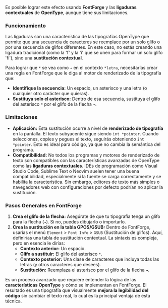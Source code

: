 Es posible lograr este efecto usando **FontForge** y las **ligaduras contextuales** de **OpenType**, aunque tiene sus limitaciones.

### Funcionamiento

Las ligaduras son una característica de las tipografías OpenType que permite que una secuencia de caracteres se reemplace por un solo glifo o por una secuencia de glifos diferentes. En este caso, no estás creando una ligadura tradicional (como la 'f' y la 'i' que se unen para formar un solo glifo 'fi'), sino una **sustitución contextual**.

Para lograr que `*` se vea como `→` en el contexto `*letra`, necesitarías crear una regla en FontForge que le diga al motor de renderizado de la tipografía que:

* **Identifique la secuencia:** Un espacio, un asterisco y una letra (o cualquier otro carácter que quieras).
* **Sustituya solo el asterisco:** Dentro de esa secuencia, sustituya el glifo del asterisco `*` por el glifo de la flecha `→`.

### Limitaciones

* **Aplicación:** Esta sustitución ocurre a nivel de **renderizado de tipografía** en la pantalla. El texto subyacente sigue siendo `int *pointer`. Cuando selecciones, copies y pegues el texto, seguirás obteniendo `int *pointer`. Esto es ideal para código, ya que no cambia la semántica del programa.
* **Compatibilidad:** No todos los programas y motores de renderizado de texto son compatibles con las características avanzadas de OpenType como las **ligaduras contextuales**. IDEs de programación como Visual Studio Code, Sublime Text o Neovim suelen tener una buena compatibilidad, especialmente si la fuente se carga correctamente y se habilita la característica. Sin embargo, editores de texto más simples o navegadores web con configuraciones por defecto podrían no aplicar la sustitución.

### Pasos Generales en FontForge

1.  **Crea el glifo de la flecha:** Asegúrate de que tu tipografía tenga un glifo para la flecha (`→`). Si no, puedes dibujarlo o importarlo.
2.  **Crea la sustitución en la tabla GPOS/GSUB:** Dentro de FontForge, usarías el menú `Element` > `Font Info` > `GSUB` (Sustitución de glifos). Aquí, definirías una tabla de sustitución contextual. La sintaxis es compleja, pero en esencia le dirías:
    * **Contexto anterior:** Un espacio.
    * **Glifo a sustituir:** El glifo del asterisco `*`.
    * **Contexto posterior:** Una clase de caracteres que incluya todas las letras (y otros caracteres que desees).
    * **Sustitución:** Reemplaza el asterisco por el glifo de la flecha `→`.

Es un proceso avanzado que requiere entender la lógica de las **características OpenType** y cómo se implementan en FontForge. El resultado es una tipografía que visualmente **mejora la legibilidad del código** sin cambiar el texto real, lo cual es la principal ventaja de esta técnica. 
